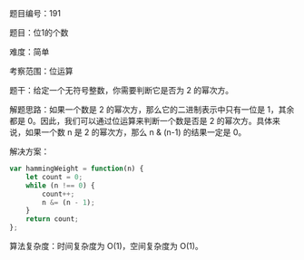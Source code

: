 题目编号：191

题目：位1的个数

难度：简单

考察范围：位运算

题干：给定一个无符号整数，你需要判断它是否为 2 的幂次方。

解题思路：如果一个数是 2 的幂次方，那么它的二进制表示中只有一位是 1，其余都是 0。因此，我们可以通过位运算来判断一个数是否是 2 的幂次方。具体来说，如果一个数 n 是 2 的幂次方，那么 n & (n-1) 的结果一定是 0。

解决方案：

```javascript
var hammingWeight = function(n) {
    let count = 0;
    while (n !== 0) {
        count++;
        n &= (n - 1);
    }
    return count;
};
```

算法复杂度：时间复杂度为 O(1)，空间复杂度为 O(1)。